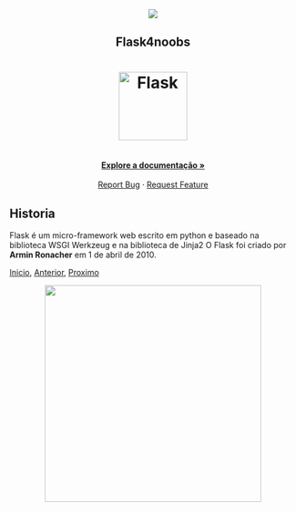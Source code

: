
<p align="center">
  <a href="https://github.com/he4rt/4noobs" target="_blank">
    <img src="https://raw.githubusercontent.com/he4rt/4noobs/master/.github/header-4noobs.svg">
  </a>
</p>

<p align="center">
  <h2 align="center">Flask4noobs</h2>
  <h1 align="center"><img src="https://flask.palletsprojects.com/en/1.1.x/_static/flask-icon.png" alt="Flask" width="120"></h1>
  <p align="center">
    <br />
    <a href="https://github.com/freazesss/flask4noobs#ROADMAP"><strong>Explore a documentação »</strong></a>
    <br />
    <br />
    <a href="https://github.com/freazesss/flask4noobs/issues/new">Report Bug</a>
    ·
    <a href="https://github.com/freazesss/flask4noobs#como-contribuir">Request Feature</a>
  </p>
</p>


## Historia

Flask é um micro-framework web escrito em python e baseado na biblioteca WSGI Werkzeug e na biblioteca de Jinja2
O Flask foi criado por **Armin Ronacher** em 1 de abril de 2010.

[Inicio](.../README.md), [Anterior](.../README.md), [Proximo](./Instalação.md)

<p align="center">
  <a href="https://github.com/he4rt/4noobs" target="_blank">
    <img src="https://raw.githubusercontent.com/he4rt/4noobs/master/.github/footer-4noobs.svg" width="380">
  </a>
</p>
